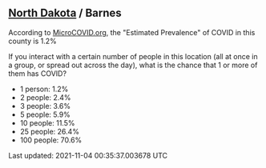 
## [North Dakota](/united-states/north-dakota) / Barnes

According to [MicroCOVID.org](http://microcovid.org),
the "Estimated Prevalence" of COVID in this county is 1.2%

If you interact with a certain number of people in this location
(all at once in a group, or spread out across the day), what is the chance that
1 or more of them has COVID?

- 1 person: 1.2%
- 2 people: 2.4%
- 3 people: 3.6%
- 5 people: 5.9%
- 10 people: 11.5%
- 25 people: 26.4%
- 100 people: 70.6%

Last updated: 2021-11-04 00:35:37.003678 UTC
